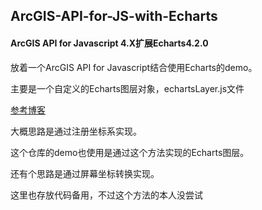 ## ArcGIS-API-for-JS-with-Echarts

#### ArcGIS API for Javascript 4.X扩展Echarts4.2.0

放着一个ArcGIS API for Javascript结合使用Echarts的demo。

主要是一个自定义的Echarts图层对象，echartsLayer.js文件

[参考博客](https://blog.csdn.net/yy284872497/article/details/85228643)

大概思路是通过注册坐标系实现。

这个仓库的demo也使用是通过这个方法实现的Echarts图层。



还有个思路是通过屏幕坐标转换实现。

这里也存放代码备用，不过这个方法的本人没尝试

